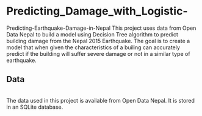 # Predicting_Damage_with_Logistic-
Predicting-Earthquake-Damage-in-Nepal
This project uses data from Open Data Nepal to build a model using Decision Tree algorithm to predict building damage from the Nepal 2015 Earthquake. The goal is to create a model that when given the characteristics of a builing can accurately predict if the building will suffer severe damage or not in a similar type of earthquake.

## Data
<br>
The data used in this project is available from Open Data Nepal. It is stored in an SQLite database.
